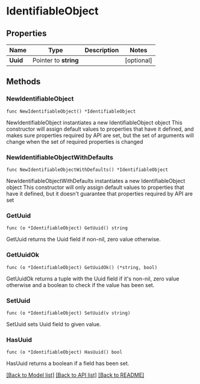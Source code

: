 # IdentifiableObject

## Properties

Name | Type | Description | Notes
------------ | ------------- | ------------- | -------------
**Uuid** | Pointer to **string** |  | [optional] 

## Methods

### NewIdentifiableObject

`func NewIdentifiableObject() *IdentifiableObject`

NewIdentifiableObject instantiates a new IdentifiableObject object
This constructor will assign default values to properties that have it defined,
and makes sure properties required by API are set, but the set of arguments
will change when the set of required properties is changed

### NewIdentifiableObjectWithDefaults

`func NewIdentifiableObjectWithDefaults() *IdentifiableObject`

NewIdentifiableObjectWithDefaults instantiates a new IdentifiableObject object
This constructor will only assign default values to properties that have it defined,
but it doesn't guarantee that properties required by API are set

### GetUuid

`func (o *IdentifiableObject) GetUuid() string`

GetUuid returns the Uuid field if non-nil, zero value otherwise.

### GetUuidOk

`func (o *IdentifiableObject) GetUuidOk() (*string, bool)`

GetUuidOk returns a tuple with the Uuid field if it's non-nil, zero value otherwise
and a boolean to check if the value has been set.

### SetUuid

`func (o *IdentifiableObject) SetUuid(v string)`

SetUuid sets Uuid field to given value.

### HasUuid

`func (o *IdentifiableObject) HasUuid() bool`

HasUuid returns a boolean if a field has been set.


[[Back to Model list]](../README.md#documentation-for-models) [[Back to API list]](../README.md#documentation-for-api-endpoints) [[Back to README]](../README.md)


